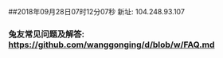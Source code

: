 ##2018年09月28日07时12分07秒 新址: 104.248.93.107
### 兔友常见问题及解答: https://github.com/wanggonging/d/blob/w/FAQ.md
